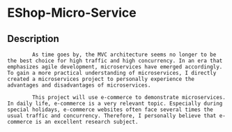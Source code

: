 <div>
  <h1>EShop-Micro-Service</h1>
</div>

  <h2>Description</h2>

            As time goes by, the MVC architecture seems no longer to be the best choice for high traffic and high concurrency. In an era that emphasizes agile development, microservices have emerged accordingly. To gain a more practical understanding of microservices, I directly created a microservices project to personally experience the advantages and disadvantages of microservices.  

            This project will use e-commerce to demonstrate microservices. In daily life, e-commerce is a very relevant topic. Especially during special holidays, e-commerce websites often face several times the usual traffic and concurrency. Therefore, I personally believe that e-commerce is an excellent research subject.
